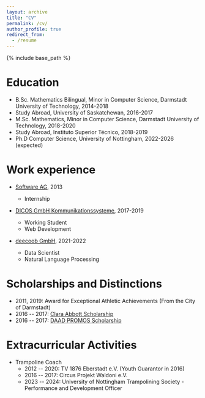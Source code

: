 ```yaml
---
layout: archive
title: "CV"
permalink: /cv/
author_profile: true
redirect_from:
  - /resume
---
```


{% include base_path %}

Education
======
* B.Sc. Mathematics Bilingual, Minor in Computer Science, Darmstadt University of Technology, 2014-2018
* Study Abroad, University of Saskatchewan, 2016-2017
* M.Sc. Mathematics, Minor in Computer Science, Darmstadt University of Technology, 2018-2020
* Study Abroad, Instituto Superior Técnico, 2018-2019
* Ph.D Computer Science, University of Nottingham, 2022-2026 (expected)

Work experience
======
* [Software AG](https://www.softwareag.com/), 2013
  * Internship

* [DICOS GmbH Kommunikationssysteme](https://www.dicos.de/), 2017-2019
  * Working Student
  * Web Development

* [deecoob GmbH](https://www.deecoob.com/), 2021-2022
  * Data Scientist
  * Natural Language Processing

Scholarships and Distinctions
======
* 2011, 2019: Award for Exceptional Athletic Achievements (From the City of Darmstadt)
* 2016 -- 2017: [Clara Abbott Scholarship](https://clara.abbott.com/)
* 2016 -- 2017: [DAAD PROMOS Scholarship](https://www.daad.de/de/infos-services-fuer-hochschulen/weiterfuehrende-infos-zu-daad-foerderprogrammen/promos/)

  
Extracurricular Activities
======
* Trampoline Coach
  * 2012 -- 2020: TV 1876 Eberstadt e.V. (Youth Guarantor in 2016)
  * 2016 -- 2017: Circus Projekt Waldoni e.V.
  * 2023 -- 2024: University of Nottingham Trampolining Society - Performance and Development Officer
